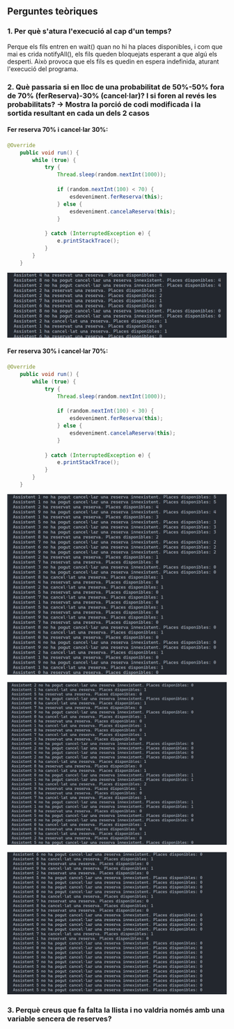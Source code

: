 ## Perguntes teòriques

### 1. Per què s'atura l'execució al cap d'un temps?
Perque els fils entren en wait() quan no hi ha places disponibles, i com que mai es crida notifyAll(), els fils queden bloquejats esperant a que algú els desperti. Això provoca que els fils es quedin en espera indefinida, aturant l'execució del programa.

### 2. Què passaria si en lloc de una probabilitat de 50%-50% fora de 70% (ferReserva)-30% (cancel·lar)? I si foren al revés les probabilitats? → Mostra la porció de codi modificada i la sortida resultant en cada un dels 2 casos

#### Fer reserva 70% i cancel·lar 30%:
``` java 
@Override
    public void run() {
        while (true) {
            try {
                Thread.sleep(random.nextInt(1000));

                if (random.nextInt(100) < 70) {
                    esdeveniment.ferReserva(this);
                } else {
                    esdeveniment.cancelaReserva(this);
                }
                
            } catch (InterruptedException e) {
                e.printStackTrace();
            }
        }
    } 
```
![alt text](image-1.png)

#### Fer reserva 30% i cancel·lar 70%:
``` java
@Override
    public void run() {
        while (true) {
            try {
                Thread.sleep(random.nextInt(1000));

                if (random.nextInt(100) < 30) {
                    esdeveniment.ferReserva(this);
                } else {
                    esdeveniment.cancelaReserva(this);
                }
                
            } catch (InterruptedException e) {
                e.printStackTrace();
            }
        }
    }
```
![alt text](image-2.png)

![alt text](image-3.png)

![alt text](image-4.png)


### 3. Perquè creus que fa falta la llista i no valdria només amb una variable sencera de reserves? 

